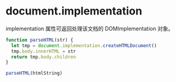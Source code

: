 # document.implementation

implementation 属性可返回处理该文档的 DOMImplementation 对象。

```javascript
function parseHTML(str) {
  let tmp = document.implementation.createHTMLDocument()
  tmp.body.innerHTML = str
  return tmp.body.children
}

parseHTML(htmlString)
```